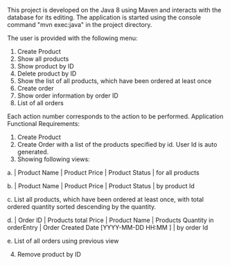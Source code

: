 This project is developed on the Java 8 using Maven and interacts with the database for its editing.
The application is started using the console command "mvn exec:java" in the project directory.

The user is provided with the following menu:
1. Create Product
2. Show all products
3. Show product by ID
4. Delete product by ID
5. Show the list of all products, which have been ordered at least once
6. Create order
7. Show order information by order ID
8. List of all orders 

Each action number corresponds to the action to be performed.
Application Functional Requirements:
1. Create Product
2. Create Order with a list of the products specified by id. User Id is auto generated.
3. Showing following views:

a. | Product Name | Product Price | Product Status | for all products

b. | Product Name | Product Price | Product Status | by product Id

c. List all products, which have been ordered at least once, with total ordered quantity sorted descending by the quantity. 

d. | Order ID | Products total Price | Product Name | Products Quantity in orderEntry | Order Created Date [YYYY-MM-DD HH:MM ] | by order Id

e. List of all orders using previous view

4. Remove product by ID
